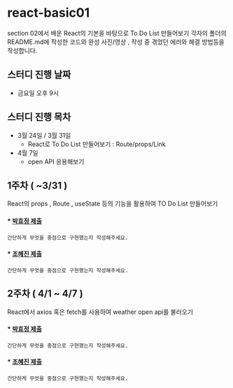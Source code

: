 # react-basic01

section 02에서 배운 React의 기본을 바탕으로 To Do List 만들어보기 
각자의 폴더의 README.md에 작성한 코드와 완성 사진/영상 , 작성 중 겪었던 에러와 해결 방법등을 작성합니다. 

## 스터디 진행 날짜 

* 금요일 오후 9시 

## 스터디 진행 목차 
* 3월 24일 / 3월 31일 
  * React로 To Do List 만들어보기 : Route/props/Link
* 4월 7일 
  * open API 응용해보기


## 1주차 ( ~3/31 )

React의 props , Route , useState  등의 기능을 활용하여 TO Do List 만들어보기

#### * [박효정 제출](https://github.com/wa-reureu-studyroom/react-basic01/tree/main/todolist_Park_HyoJeong)

```
간단하게 무엇을 중점으로 구현했는지 작성해주세요.
```

#### * [조혜진 제출](https://github.com/wa-reureu-studyroom/react-basic01/tree/main/todolist_Cho_Hyejin)

```
간단하게 무엇을 중점으로 구현했는지 작성해주세요.
```

## 2주차 ( 4/1 ~ 4/7 )

React에서 axios 혹은 fetch를 사용하여 weather open api를 불러오기 

#### * [박효정 제출](https://github.com/wa-reureu-studyroom/react-basic01/tree/main/todolist_Park_HyoJeong)

```
간단하게 무엇을 중점으로 구현했는지 작성해주세요.
```

#### * [조혜진 제출](https://github.com/wa-reureu-studyroom/react-basic01/tree/main/todolist_Cho_Hyejin)

```
간단하게 무엇을 중점으로 구현했는지 작성해주세요.
```
